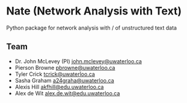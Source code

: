 # Nate (**N**etwork **A**nalysis with **Te**xt)

Python package for network analysis with / of unstructured text data

## Team 

* Dr. John McLevey (PI) <john.mclevey@uwaterloo.ca>     
* Pierson Browne <pbrowne@uwaterloo.ca>       
* Tyler Crick <tcrick@uwaterloo.ca>    
* Sasha Graham <a24graha@uwaterloo.ca>    
* Alexis Hill <akfhill@edu.uwaterloo.ca>    
* Alex de Wit <alex.de.wit@edu.uwaterloo.ca>     
